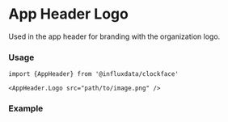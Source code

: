 # App Header Logo

Used in the app header for branding with the organization logo.

### Usage

```tsx
import {AppHeader} from '@influxdata/clockface'
```

```tsx
<AppHeader.Logo src="path/to/image.png" />
```

### Example

<!-- STORY -->

<!-- STORY HIDE START -->

<!-- STORY HIDE END -->

<!-- PROPS -->
